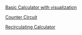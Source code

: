
[Basic Calculator with visualization](https://www.makerchip.com/sandbox/0n5fGh9xg/0RghVM)

[Counter Circuit](https://www.makerchip.com/sandbox/0zpfRh4Lr/058hvx)

[Recirculating Calculator](https://www.makerchip.com/sandbox/09rfmho93/0wjhpl)

